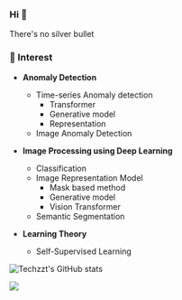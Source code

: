 ### Hi 👋

There's no silver bullet

### 🌱 Interest
- **Anomaly Detection**
    - Time-series Anomaly detection 
        - Transformer
        - Generative model 
        - Representation
    - Image Anomaly Detection
    
- **Image Processing using Deep Learning**
    - Classification
    - Image Representation Model 
        - Mask based method
        - Generative model
        - Vision Transformer 
    - Semantic Segmentation

- **Learning Theory**
    - Self-Supervised Learning 
    
<!--
**techzzt/techzzt** is a ✨ _special_ ✨ repository because its `README.md` (this file) appears on your GitHub profile.

Here are some ideas to get you started:

- 🔭 I’m currently working on ...
- 🌱 I’m currently learning ...
- 👯 I’m looking to collaborate on ...
- 🤔 I’m looking for help with ...
- 💬 Ask me about ...
- 📫 How to reach me: ...
- 😄 Pronouns: ...
- ⚡ Fun fact: ...
-->

![Techzzt's GitHub stats](https://github-readme-stats.vercel.app/api?username=techzzt&show_icons=true&theme=vue)

<!--https://img.shields.io/badge/텍스트-뱃지컬러?style=flat-square&logo=이모지이름&logoColor=white-->
<img src="https://img.shields.io/badge/Python-3766AB?style=flat-square&logo=Python&logoColor=white"/></a>
